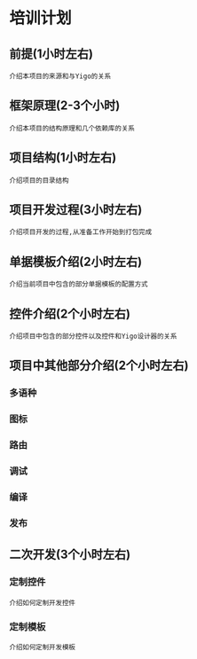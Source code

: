 # 培训计划
## 前提(1小时左右)
    介绍本项目的来源和与Yigo的关系
## 框架原理(2-3个小时)
    介绍本项目的结构原理和几个依赖库的关系
## 项目结构(1小时左右)
    介绍项目的目录结构
## 项目开发过程(3小时左右)
    介绍项目开发的过程,从准备工作开始到打包完成
## 单据模板介绍(2小时左右)
    介绍当前项目中包含的部分单据模板的配置方式
## 控件介绍(2个小时左右)
    介绍项目中包含的部分控件以及控件和Yigo设计器的关系
## 项目中其他部分介绍(2个小时左右)
### 多语种
### 图标
### 路由
### 调试
### 编译
### 发布
## 二次开发(3个小时左右)
### 定制控件
    介绍如何定制开发控件
### 定制模板
    介绍如何定制开发模板